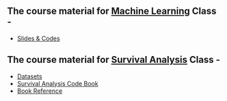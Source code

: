 ## The course material for [Machine Learning](https://github.com/nikkhil13/msa-iaa-ncsu/tree/main/05.%20Fall%20III/Machine%20Learning) Class - 

* [Slides & Codes](https://github.com/nikkhil13/msa-iaa-ncsu/tree/main/05.%20Fall%20III/Machine%20Learning)

## The course material for [Survival Analysis](https://github.com/nikkhil13/msa-iaa-ncsu/tree/main/05.%20Fall%20III/Machine%20Learning) Class - 


* [Datasets](https://github.com/sjsimmo2/Survival)
* [Survival Analysis Code Book](https://sjsimmo2.github.io/Survival/)
* [Book Reference](http://www.uop.edu.pk/ocontents/survival-analysis-self-learning-book.pdf)
